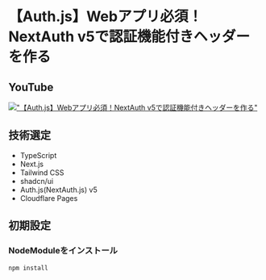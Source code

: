 # 【Auth.js】Webアプリ必須！NextAuth v5で認証機能付きヘッダーを作る

## YouTube

[!["【Auth.js】Webアプリ必須！NextAuth v5で認証機能付きヘッダーを作る"](https://i.ytimg.com/vi/EadIZK96lsE/maxresdefault.jpg)](https://youtu.be/EadIZK96lsE)

## 技術選定

- TypeScript
- Next.js
- Tailwind CSS
- shadcn/ui
- Auth.js(NextAuth.js) v5
- Cloudflare Pages

## 初期設定

### NodeModuleをインストール

```bash
npm install
```
